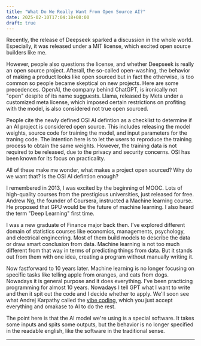 ```yaml
---
title: "What Do We Really Want From Open Source AI?"
date: 2025-02-10T17:04:18+08:00
draft: true
---
```


Recently, the release of Deepseek sparked a discussion in the whole world. Especially, it was released under a MIT license, which excited open source builders like me.

However, people also questions the license, and whether Deepseek is really an open source project. Afterall, the so-called open-washing, the behavior of making a product looks like open sourced but in fact the otherwise, is too common so people became skeptical on new projects. Here are some precedences. OpenAI, the company behind ChatGPT, is ironically not "open" despite of its name sugguests. Llama, released by Meta under a customized meta license, which imposed certain restrictions on profiting with the model, is also considered not true open sourced.

People cite the newly defined OSI AI defintion as a checklist to determine if an AI project is considered open source. This includes releasing the model weights, source code for training the model, and input parameters for the traning code. The intention here is to let the users to reproduce the training process to obtain the same weights. However, the training data is not required to be released, due to the privacy and security concerns. OSI has been known for its focus on practicality.

All of these make me wonder, what makes a project open sourced? Why do we want that? Is the OSI AI defintion enough?

I remembered in 2013, I was excited by the beginning of MOOC. Lots of high-quality courses from the prestigious universities, just released for free. Andrew Ng, the founder of Coursera, instructed a Machine learning course. He proposed that GPU would be the future of machine learning. I also heard the term "Deep Learning" first time.

I was a new graduate of Finance major back then. I've explored different domain of statistics courses like economics, managements, psychology, and electrical engineering. Most of them build models to describe the data or draw smart conclusion from data. Machine learning is not too much different from that way in terms of predicting things from data. But it stands out from them with one idea, creating a program without manually writing it.

Now fastforward to 10 years later. Machine learning is no longer focusing on specific tasks like telling apple from oranges, and cats from dogs. Nowadays it is general purpose and it does everything. I've been practicing programming for almost 10 years. Nowadays I tell GPT what I want to write and then it spit out the code and I decide whether to apply. We'll soon see what Andrej Karpathy called the [vibe coding](https://x.com/karpathy/status/1886192184808149383), which you just accept everything and omakase to AI to do the rest.

The point here is that the AI model we're using is a special software. It takes some inputs and spits some outputs, but the behavior is no longer specified in the readable english, like the software in the traditional sense.

---

